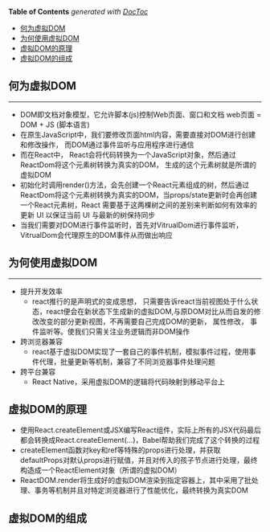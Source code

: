 <!-- START doctoc generated TOC please keep comment here to allow auto update -->
<!-- DON'T EDIT THIS SECTION, INSTEAD RE-RUN doctoc TO UPDATE -->
**Table of Contents**  *generated with [DocToc](https://github.com/thlorenz/doctoc)*

- [何为虚拟DOM](#%E4%BD%95%E4%B8%BA%E8%99%9A%E6%8B%9Fdom)
- [为何使用虚拟DOM](#%E4%B8%BA%E4%BD%95%E4%BD%BF%E7%94%A8%E8%99%9A%E6%8B%9Fdom)
- [虚拟DOM的原理](#%E8%99%9A%E6%8B%9Fdom%E7%9A%84%E5%8E%9F%E7%90%86)
- [虚拟DOM的组成](#%E8%99%9A%E6%8B%9Fdom%E7%9A%84%E7%BB%84%E6%88%90)

<!-- END doctoc generated TOC please keep comment here to allow auto update -->

## 何为虚拟DOM
---
- DOM即文档对象模型，它允许脚本(js)控制Web页面、窗口和文档
web页面 = DOM + JS (脚本语言)
- 在原生JavaScript中，我们要修改页面html内容，需要直接对DOM进行创建和修改操作， 而DOM通过事件监听与应用程序进行通信
- 而在React中， React会将代码转换为一个JavaScript对象，然后通过ReactDom将这个元素树转换为真实的DOM， 生成的这个元素树就是所谓的虚拟DOM
- 初始化时调用render()方法，会先创建一个React元素组成的树，然后通过ReactDom将这个元素树转换为真实的DOM，当props/state更新时会再创建一个React元素树，React 需要基于这两棵树之间的差别来判断如何有效率的更新 UI 以保证当前 UI 与最新的树保持同步
- 当我们需要对DOM进行事件监听时，首先对VitrualDom进行事件监听，VitrualDom会代理原生的DOM事件从而做出响应


## 为何使用虚拟DOM
---
- 提升开发效率
	- react推行的是声明式的变成思想， 只需要告诉react当前视图处于什么状态，react便会在新状态下生成新的虚拟DOM,与原DOM对比从而自发的修改改变的部分更新视图，不再需要自己完成DOM的更新， 属性修改， 事件监听等。使我们只需关注业务逻辑而非DOM操作
- 跨浏览器兼容
	- react基于虚拟DOM实现了一套自己的事件机制，模拟事件过程，使用事件代理，批量更新等机制，兼容了不同浏览器事件处理问题
- 跨平台兼容
	- React Native，采用虚拟DOM的逻辑将代码映射到移动平台上

## 虚拟DOM的原理

- 使用React.createElement或JSX编写React组件，实际上所有的JSX代码最后都会转换成React.createElement(...)，Babel帮助我们完成了这个转换的过程
- createElement函数对key和ref等特殊的props进行处理，并获取defaultProps对默认props进行赋值，并且对传入的孩子节点进行处理，最终构造成一个ReactElement对象（所谓的虚拟DOM）
- ReactDOM.render将生成好的虚拟DOM渲染到指定容器上，其中采用了批处理、事务等机制并且对特定浏览器进行了性能优化，最终转换为真实DOM

## 虚拟DOM的组成